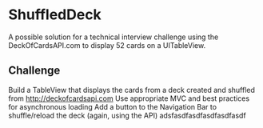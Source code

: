# ShuffledDeck
A possible solution for a technical interview challenge using the DeckOfCardsAPI.com to display 52 cards on a UITableView.

## Challenge

Build a TableView that displays the cards from a deck created and shuffled from http://deckofcardsapi.com
Use appropriate MVC and best practices for asynchronous loading
Add a button to the Navigation Bar to shuffle/reload the deck (again, using the API)
adsfasdfasdfasdfasdfasdf